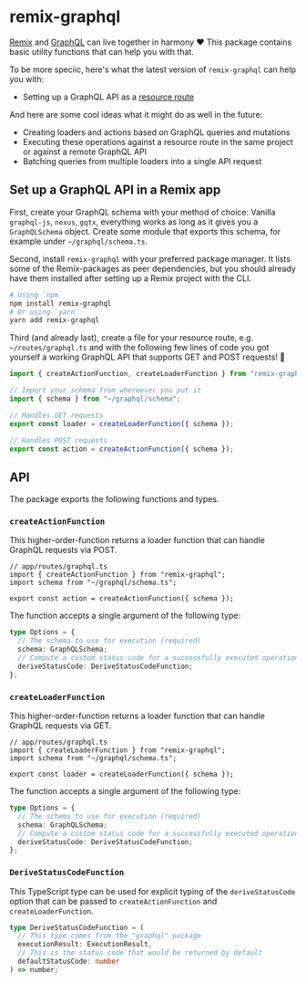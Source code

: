 # remix-graphql

[Remix](https://remix.run) and [GraphQL](https://graphql.org) can live together
in harmony ❤️ This package contains basic utility functions that can help you
with that.

To be more speciic, here's what the latest version of `remix-graphql` can help
you with:

- Setting up a GraphQL API as a [resource route](https://remix.run/docs/en/v1/guides/resource-routes)

And here are some cool ideas what it might do as well in the future:

- Creating loaders and actions based on GraphQL queries and mutations
- Executing these operations against a resource route in the same project or
  against a remote GraphQL API
- Batching queries from multiple loaders into a single API request

## Set up a GraphQL API in a Remix app

First, create your GraphQL schema with your method of choice: Vanilla
`graphql-js`, `nexus`, `gqtx`, everything works as long as it gives you
a `GraphQLSchema` object. Create some module that exports this schema,
for example under `~/graphql/schema.ts`.

Second, install `remix-graphql` with your preferred package manager. It lists
some of the Remix-packages as peer dependencies, but you should already have
them installed after setting up a Remix project with the CLI.

```sh
# Using `npm`
npm install remix-graphql
# Or using `yarn`
yarn add remix-graphql
```

Third (and already last), create a file for your resource route, e.g.
`~/routes/graphql.ts` and with the following few lines of code you got
yourself a working GraphQL API that supports GET and POST requests! 🥳

```ts
import { createActionFunction, createLoaderFunction } from "remix-graphql";

// Import your schema from whereever you put it
import { schema } from "~/graphql/schema";

// Handles GET requests
export const loader = createLoaderFunction({ schema });

// Handles POST requests
export const action = createActionFunction({ schema });
```

## API

The package exports the following functions and types.

### `createActionFunction`

This higher-order-function returns a loader function that can handle
GraphQL requests via POST.

```tsx
// app/routes/graphql.ts
import { createActionFunction } from "remix-graphql";
import schema from "~/graphql/schema.ts";

export const action = createActionFunction({ schema });
```

The function accepts a single argument of the following type:

```ts
type Options = {
  // The schema to use for execution (required)
  schema: GraphQLSchema;
  // Compute a custom status code for a successfully executed operation (optional)
  deriveStatusCode: DeriveStatusCodeFunction;
};
```

### `createLoaderFunction`

This higher-order-function returns a loader function that can handle
GraphQL requests via GET.

```tsx
// app/routes/graphql.ts
import { createLoaderFunction } from "remix-graphql";
import schema from "~/graphql/schema.ts";

export const loader = createLoaderFunction({ schema });
```

The function accepts a single argument of the following type:

```ts
type Options = {
  // The schema to use for execution (required)
  schema: GraphQLSchema;
  // Compute a custom status code for a successfully executed operation (optional)
  deriveStatusCode: DeriveStatusCodeFunction;
};
```

### `DeriveStatusCodeFunction`

This TypeScript type can be used for explicit typing of the `deriveStatusCode`
option that can be passed to `createActionFunction` and `createLoaderFunction`.

```ts
type DeriveStatusCodeFunction = (
  // This type comes from the "graphql" package
  executionResult: ExecutionResult,
  // This is the status code that would be returned by default
  defaultStatusCode: number
) => number;
```
